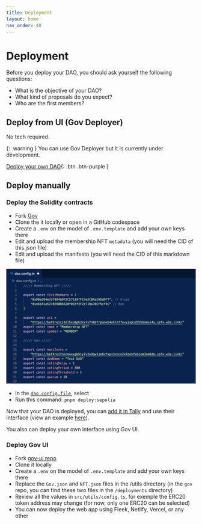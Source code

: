 ```yaml
---
title: Deployment
layout: home
nav_order: 40
---
```


# Deployment

Before you deploy your DAO, you should ask yourself the following questions: 

- What is the objective of your DAO?
- What kind of proposals do you expect?
- Who are the first members? 

## Deploy from UI (Gov Deployer)

No tech required. 

{: .warning }
You can use Gov Deployer but it is currently under development. 

[Deploy your own DAO](https://gov-deployer.on.fleek.co/){: .btn .btn-purple }

## Deploy manually

### Deploy the Solidity contracts

- Fork [Gov](https://github.com/w3hc/gov)
- Clone the it locally or open in a GitHub codespace 
- Create a `.env` on the model of `.env.template` and add your own keys there
- Edit and upload the membership NFT `metadata` (you will need the CID of this json file)
- Edit and upload the manifesto (you will need the CID of this markdown file)

![dao-config-file](./assets/images/dao-config-file.png)

- In the [`dao.config.file`](https://github.com/w3hc/gov/blob/main/dao.config.ts), select 
- Run this command: `pnpm deploy:sepolia`

Now that your DAO is deployed, you can [add it in Tally](https://www.tally.xyz/add-a-dao) and use their interface (view an example [here](https://www.tally.xyz/gov/web3-hackers-collective)). 

You also can deploy your own interface using Gov UI. 

### Deploy Gov UI

- Fork [gov-ui repo](https://github.com/w3hc/gov-ui)
- Clone it locally
- Create a `.env` on the model of `.env.template` and add your own keys there
- Replace the `Gov.json` and `NFT.json` files in the /utils directory (in the `gov` repo, you can find these two files in the `/deployments` directory)
- Review all the values in `src/utils/config.ts`, for exemple the ERC20 token address may change (for now, only one ERC20 can be selected)
- You can now deploy the web app using Fleek, Netlify, Vercel, or any other 


